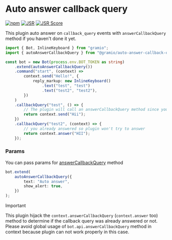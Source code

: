 # Auto answer callback query

[![npm](https://img.shields.io/npm/v/@gramio/auto-answer-callback-query?logo=npm&style=flat&labelColor=000&color=3b82f6)](https://www.npmjs.org/package/@gramio/auto-answer-callback-query)
[![JSR](https://jsr.io/badges/@gramio/auto-answer-callback-query)](https://jsr.io/@gramio/auto-answer-callback-query)
[![JSR Score](https://jsr.io/badges/@gramio/auto-answer-callback-query/score)](https://jsr.io/@gramio/auto-answer-callback-query)

This plugin auto answer on `callback_query` events with `answerCallbackQuery` method if you haven't done it yet.

```ts
import { Bot, InlineKeyboard } from "gramio";
import { autoAnswerCallbackQuery } from "@gramio/auto-answer-callback-query";

const bot = new Bot(process.env.BOT_TOKEN as string)
    .extend(autoAnswerCallbackQuery())
    .command("start", (context) =>
        context.send("Hello!", {
            reply_markup: new InlineKeyboard()
                .text("test", "test")
                .text("test2", "test2"),
        })
    )
    .callbackQuery("test", () => {
        // The plugin will call an answerCallbackQuery method since you didn't do it
        return context.send("Hii");
    })
    .callbackQuery("test2", (context) => {
        // you already answered so plugin won't try to answer
        return context.answer("HII");
    });
```

### Params

You can pass params for [answerCallbackQuery](https://core.telegram.org/bots/api#answercallbackquery) method

```ts
bot.extend(
    autoAnswerCallbackQuery({
        text: "Auto answer",
        show_alert: true,
    })
);
```

> [!IMPORTANT]
> This plugin hijack the `context.answerCallbackQuery` (`context.answer` too) method to determine if the callback query was already answered or not. Please avoid global usage of `bot.api.answerCallbackQuery` method in context because plugin can not work properly in this case.
